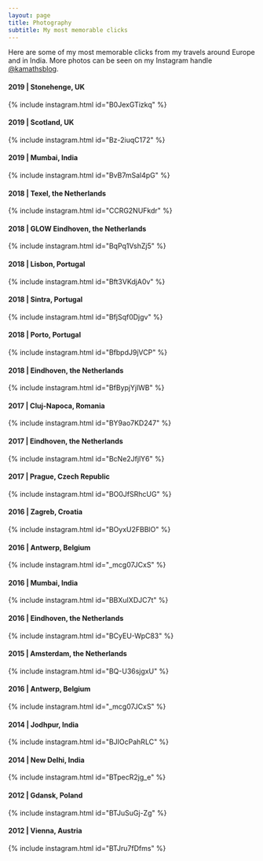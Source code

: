 ```yaml
---
layout: page
title: Photography
subtitle: My most memorable clicks
---
```


Here are some of my most memorable clicks from my travels around Europe and in India. More photos can be seen on my Instagram handle [@kamathsblog](https://instagram.com/kamathsblog).

#### 2019 | Stonehenge, UK
{% include instagram.html id="B0JexGTizkq" %}

#### 2019 | Scotland, UK
{% include instagram.html id="Bz-2iuqC172" %}

#### 2019 | Mumbai, India
{% include instagram.html id="BvB7mSal4pG" %}

#### 2018 | Texel, the Netherlands
{% include instagram.html id="CCRG2NUFkdr" %}

#### 2018 | GLOW Eindhoven, the Netherlands
{% include instagram.html id="BqPq1VshZj5" %}

#### 2018 | Lisbon, Portugal
{% include instagram.html id="Bft3VKdjA0v" %}

#### 2018 | Sintra, Portugal
{% include instagram.html id="BfjSqf0Djgv" %}

#### 2018 | Porto, Portugal
{% include instagram.html id="BfbpdJ9jVCP" %}

#### 2018 | Eindhoven, the Netherlands
{% include instagram.html id="BfBypjYjlWB" %}

#### 2017 | Cluj-Napoca, Romania
{% include instagram.html id="BY9ao7KD247" %}

#### 2017 | Eindhoven, the Netherlands
{% include instagram.html id="BcNe2JfjlY6" %}

#### 2017 | Prague, Czech Republic
{% include instagram.html id="BO0JfSRhcUG" %}

#### 2016 | Zagreb, Croatia
{% include instagram.html id="BOyxU2FBBlO" %}

#### 2016 | Antwerp, Belgium
{% include instagram.html id="_mcg07JCxS" %}

#### 2016 | Mumbai, India
{% include instagram.html id="BBXuIXDJC7t" %}

#### 2016 | Eindhoven, the Netherlands
{% include instagram.html id="BCyEU-WpC83" %}

#### 2015 | Amsterdam, the Netherlands
{% include instagram.html id="BQ-U36sjgxU" %}

#### 2016 | Antwerp, Belgium
{% include instagram.html id="_mcg07JCxS" %}

#### 2014 | Jodhpur, India
{% include instagram.html id="BJIOcPahRLC" %}

#### 2014 | New Delhi, India
{% include instagram.html id="BTpecR2jg_e" %}

#### 2012 | Gdansk, Poland
{% include instagram.html id="BTJuSuGj-Zg" %}

#### 2012 | Vienna, Austria
{% include instagram.html id="BTJru7fDfms" %}

<script async src="//www.instagram.com/embed.js"></script>
